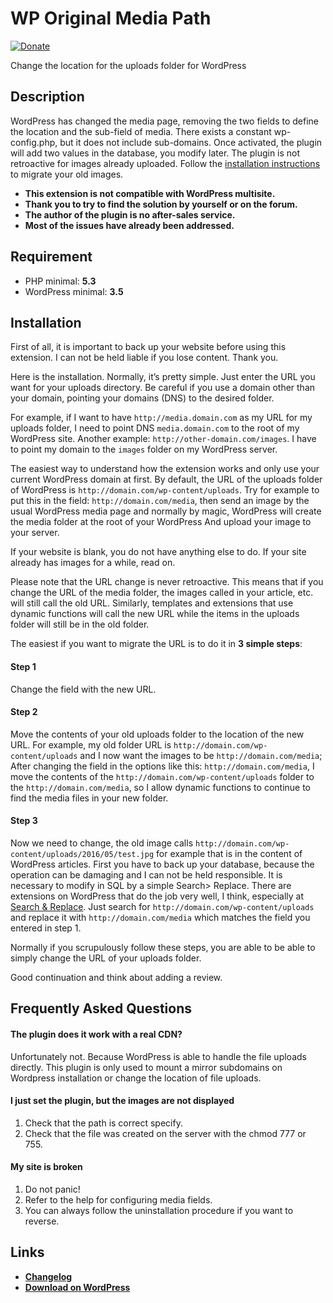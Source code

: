 # WP Original Media Path
[![Donate](https://img.shields.io/badge/Donate-PayPal-green.svg)](https://www.paypal.me/rvola)

Change the location for the uploads folder for WordPress

## Description
WordPress has changed the media page, removing the two fields to define the location and the sub-field of media.
There exists a constant wp-config.php, but it does not include sub-domains.
Once activated, the plugin will add two values ​​in the database, you modify later.
The plugin is not retroactive for images already uploaded.
Follow the [installation instructions](#installation) to migrate your old images.

* **This extension is not compatible with WordPress multisite.**
* **Thank you to try to find the solution by yourself or on the forum.**
* **The author of the plugin is no after-sales service.**
* **Most of the issues have already been addressed.**

## Requirement

* PHP minimal: **5.3**
* WordPress minimal: **3.5**

## Installation
First of all, it is important to back up your website before using this extension. I can not be held liable if you lose content. Thank you.

Here is the installation. Normally, it’s pretty simple. Just enter the URL you want for your uploads directory. Be careful if you use a domain other than your domain, pointing your domains (DNS) to the desired folder.

For example, if I want to have `http://media.domain.com` as my URL for my uploads folder, I need to point DNS `media.domain.com` to the root of my WordPress site.
Another example: `http://other-domain.com/images`. I have to point my domain to the `images` folder on my WordPress server.

The easiest way to understand how the extension works and only use your current WordPress domain at first. By default, the URL of the uploads folder of WordPress is `http://domain.com/wp-content/uploads`. Try for example to put this in the field: `http://domain.com/media`, then send an image by the usual WordPress media page and normally by magic, WordPress will create the media folder at the root of your WordPress And upload your image to your server.

If your website is blank, you do not have anything else to do. If your site already has images for a while, read on.

Please note that the URL change is never retroactive. This means that if you change the URL of the media folder, the images called in your article, etc. will still call the old URL. Similarly, templates and extensions that use dynamic functions will call the new URL while the items in the uploads folder will still be in the old folder.

The easiest if you want to migrate the URL is to do it in **3 simple steps**:

#### Step 1
Change the field with the new URL.

#### Step 2
Move the contents of your old uploads folder to the location of the new URL. For example, my old folder URL is `http://domain.com/wp-content/uploads` and I now want the images to be `http://domain.com/media`; After changing the field in the options like this: `http://domain.com/media`, I move the contents of the `http://domain.com/wp-content/uploads` folder to the `http://domain.com/media`, so I allow dynamic functions to continue to find the media files in your new folder.

#### Step 3
Now we need to change, the old image calls `http://domain.com/wp-content/uploads/2016/05/test.jpg` for example that is in the content of WordPress articles. First you have to back up your database, because the operation can be damaging and I can not be held responsible. It is necessary to modify in SQL by a simple Search> Replace.
There are extensions on WordPress that do the job very well, I think, especially at [Search & Replace](https://wordpress.org/plugins/search-and-replace/).
Just search for `http://domain.com/wp-content/uploads` and replace it with `http://domain.com/media` which matches the field you entered in step 1.

Normally if you scrupulously follow these steps, you are able to be able to simply change the URL of your uploads folder.

Good continuation and think about adding a review.

## Frequently Asked Questions

#### The plugin does it work with a real CDN?
Unfortunately not. Because WordPress is able to handle the file uploads directly.
This plugin is only used to mount a mirror subdomains on Wordpress installation or change the location of file uploads.

#### I just set the plugin, but the images are not displayed
1. Check that the path is correct specify.
2. Check that the file was created on the server with the chmod 777 or 755.

#### My site is broken
1. Do not panic!
2. Refer to the help for configuring media fields.
3. You can always follow the uninstallation procedure if you want to reverse.

## Links

* [**Changelog**](https://github.com/rvola/wp-original-media-path/blob/master/CHANGELOG.md)
* [**Download on WordPress**](https://wordpress.org/plugins/wp-original-media-path/)

